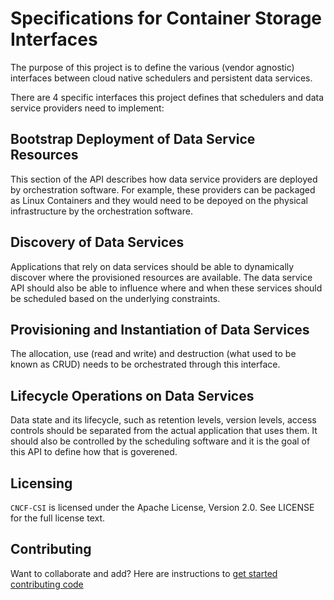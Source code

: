 # Specifications for Container Storage Interfaces

The purpose of this project is to define the various (vendor agnostic) interfaces between cloud native schedulers and persistent data services.

There are 4 specific interfaces this project defines that schedulers and data service providers need to implement:

## Bootstrap Deployment of Data Service Resources
This section of the API describes how data service providers are deployed by orchestration software.  For example, these providers can be packaged as Linux Containers and they would need to be depoyed on the physical infrastructure by the orchestration software.

## Discovery of Data Services
Applications that rely on data services should be able to dynamically discover where the provisioned resources are available.  The data service API should also be able to influence where and when these services should be scheduled based on the underlying constraints.

## Provisioning and Instantiation of Data Services
The allocation, use (read and write) and destruction (what used to be known as CRUD) needs to be orchestrated through this interface.

## Lifecycle Operations on Data Services
Data state and its lifecycle, such as retention levels, version levels, access controls should be separated from the actual application that uses them.  It should also be controlled by the scheduling software and it is the goal of this API to define how that is goverened.

## Licensing
`CNCF-CSI` is licensed under the Apache License, Version 2.0. See LICENSE for the full license text.

## Contributing
Want to collaborate and add? Here are instructions to [get started contributing code](contributing.md)
